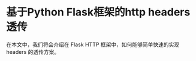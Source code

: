# 基于Python Flask框架的http headers透传

在本文中，我们将会介绍在 Flask HTTP 框架中，如何能够简单快速的实现 headers 的透传方案。
























